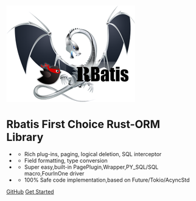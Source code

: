 ![logo](logo.png )

# Rbatis First Choice Rust-ORM Library

* - Rich plug-ins, paging, logical deletion, SQL interceptor
* - Field formatting, type conversion
* - Super easy,built-in PagePlugin,Wrapper,PY_SQL/SQL macro,FourInOne driver
* - 100% Safe code implementation,based on Future/Tokio/AcyncStd

[GitHub](https://github.com/rbatis/rbatis)
[Get Started](#Rbatis-init)